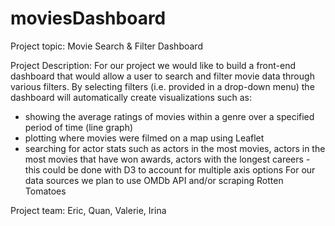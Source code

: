 # moviesDashboard

Project topic: Movie Search & Filter Dashboard

Project Description: For our project we would like to build a front-end dashboard that would allow a user to search and filter movie data through various filters.
By selecting filters (i.e. provided in a drop-down menu) the dashboard will automatically create visualizations such as:
- showing the average ratings of movies within a genre over a specified period of time (line graph)
- plotting where movies were filmed on a map using Leaflet
- searching for actor stats such as actors in the most movies, actors in the most movies that have won awards, actors with the longest careers - this could be done with D3 to account for multiple axis options
For our data sources we plan to use OMDb API and/or scraping Rotten Tomatoes



Project team: Eric, Quan, Valerie, Irina 
